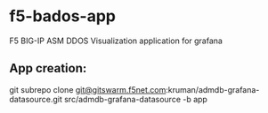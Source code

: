 # f5-bados-app
F5 BIG-IP ASM DDOS Visualization application for grafana


## App creation:
git subrepo clone git@gitswarm.f5net.com:kruman/admdb-grafana-datasource.git src/admdb-grafana-datasource -b app